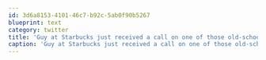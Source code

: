 ```yaml
---
id: 3d6a8153-4101-46c7-b92c-5ab0f90b5267
blueprint: text
category: twitter
title: 'Guy at Starbucks just received a call on one of those old-school Motorola flip phones. #ProbablyDoesntUseFourSquare'
caption: 'Guy at Starbucks just received a call on one of those old-school Motorola flip phones. <span class="hashtag hashtag_local">#<a href="http://tweettemp.darylchymko.ca/?tag=probablydoesntusefoursquare">ProbablyDoesntUseFourSquare</a>'
---
```

